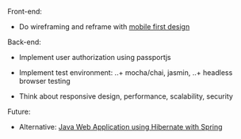 Front-end:
+ Do wireframing and reframe with [mobile first design](https://www.uxpin.com/studio/blog/a-hands-on-guide-to-mobile-first-design/)

Back-end:
+ Implement user authorization using passportjs

+ Implement test environment: 
..+ mocha/chai, jasmin, 
..+ headless browser testing

+ Think about responsive design, performance, scalability, security 

Future:
+ Alternative: [Java Web Application using Hibernate with Spring](http://elizabetht.github.io/blog/2013/11/21/student-enrollment-using-hibernate-with-spring/)





